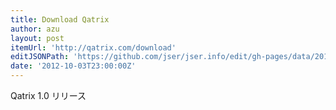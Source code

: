 ```yaml
---
title: Download Qatrix
author: azu
layout: post
itemUrl: 'http://qatrix.com/download'
editJSONPath: 'https://github.com/jser/jser.info/edit/gh-pages/data/2012/10/index.json'
date: '2012-10-03T23:00:00Z'
---
```

Qatrix 1.0 リリース
